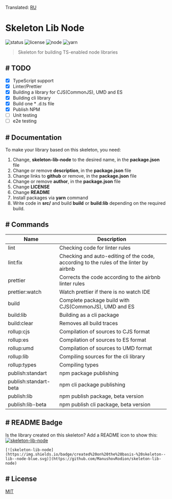 Translated: [RU](https://github.com/ManushovRodion/skeleton-lib-node#readme)

# Skeleton Lib Node

![status] ![license] ![node] ![yarn]

[license]: https://img.shields.io/github/license/ManushovRodion/skeleton-lib-node
[node]: https://img.shields.io/badge/node-%5E12.22.0%20%7C%7C%20%5E14.17.0%20%7C%7C%20%3E%3D16.0.0-red
[yarn]: https://img.shields.io/badge/yarn-%3E%3D1.22.10-blue
[status]: https://img.shields.io/badge/template-skeleton-9cf

> Skeleton for building TS-enabled node libraries

## # TODO

- [x] TypeScript support
- [x] Linter/Prettier
- [x] Building a library for CJS(CommonJS), UMD and ES
- [x] Building cli library
- [x] Build one \* .d.ts file
- [x] Publish NPM
- [ ] Unit testing
- [ ] e2e testing

## # Documentation

To make your library based on this skeleton, you need:

1. Change, **skeleton-lib-node** to the desired name, in the **package.json** file
2. Change or remove **description**, in the **package.json** file
3. Change links to **github** or remove, in the **package.json** file
4. Change or remove **author**, in the **package.json** file
5. Change **LICENSE**
6. Change **README**
7. Install packages via **yarn** command
8. Write code in **src/** and build **build** or **build:lib** depending on the required build.

## # Commands

| Name                  | Description                                                                           |
| --------------------- | ------------------------------------------------------------------------------------- |
| lint                  | Checking code for linter rules                                                        |
| lint:fix              | Checking and auto-editing of the code, according to the rules of the linter by airbnb |
| prettier              | Corrects the code according to the airbnb linter rules                                |
| prettier:watch        | Watch prettier if there is no watch IDE                                               |
| build                 | Complete package build with CJS(CommonJS), UMD and ES                                 |
| build:lib             | Building as a cli package                                                             |
| build:clear           | Removes all build traces                                                              |
| rollup:cjs            | Compilation of sources to CJS format                                                  |
| rollup:es             | Compilation of sources to ES format                                                   |
| rollup:umd            | Compilation of sources to UMD format                                                  |
| rollup:lib            | Compiling sources for the cli library                                                 |
| rollup:types          | Compiling types                                                                       |
| publish:standart      | npm package publishing                                                                |
| publish:standart-beta | npm cli package publishing                                                            |
| publish:lib           | npm publish package, beta version                                                     |
| publish:lib-beta      | npm publish cli package, beta version                                                 |

## # README Badge

Is the library created on this skeleton? Add a README icon to show this: [![skeleton-lib-node](https://img.shields.io/badge/created%20on%20the%20basis-%20skeleton--lib--node-blue.svg)](https://github.com/ManushovRodion/skeleton-lib-node)

```
[![skeleton-lib-node](https://img.shields.io/badge/created%20on%20the%20basis-%20skeleton--lib--node-blue.svg)](https://github.com/ManushovRodion/skeleton-lib-node)
```

## # License

[MIT](https://github.com/ManushovRodion/skeleton-lib-node/blob/master/LICENSE)
